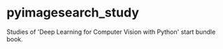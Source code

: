 # pyimagesearch_study
Studies of 'Deep Learning for Computer Vision with Python' start bundle book.
